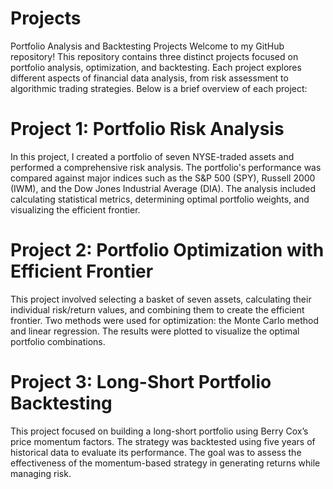 # Projects
Portfolio Analysis and Backtesting Projects
Welcome to my GitHub repository! This repository contains three distinct projects focused on portfolio analysis, optimization, and backtesting. Each project explores different aspects of financial data analysis, from risk assessment to algorithmic trading strategies. Below is a brief overview of each project:

# Project 1: Portfolio Risk Analysis
In this project, I created a portfolio of seven NYSE-traded assets and performed a comprehensive risk analysis. The portfolio's performance was compared against major indices such as the S&P 500 (SPY), Russell 2000 (IWM), and the Dow Jones Industrial Average (DIA). The analysis included calculating statistical metrics, determining optimal portfolio weights, and visualizing the efficient frontier.

# Project 2: Portfolio Optimization with Efficient Frontier
This project involved selecting a basket of seven assets, calculating their individual risk/return values, and combining them to create the efficient frontier. Two methods were used for optimization: the Monte Carlo method and linear regression. The results were plotted to visualize the optimal portfolio combinations.

# Project 3: Long-Short Portfolio Backtesting
This project focused on building a long-short portfolio using Berry Cox’s price momentum factors. The strategy was backtested using five years of historical data to evaluate its performance. The goal was to assess the effectiveness of the momentum-based strategy in generating returns while managing risk.
